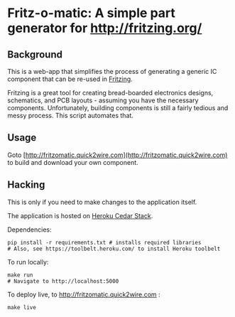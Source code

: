 Fritz-o-matic: A simple part generator for http://fritzing.org/
===============================================================

Background
----------

This is a web-app that simplifies the process of generating
a generic IC component that can be re-used in [Fritzing](http://fritzing.org/).

Fritzing is a great tool for creating bread-boarded electronics designs,
schematics, and PCB layouts - assuming you have the necessary components.
Unfortunately, building components is still a fairly tedious and messy
process. This script automates that.

Usage
-----

Goto [http://fritzomatic.quick2wire.com](http://fritzomatic.quick2wire.com) to build and download your own component.

Hacking
-------

This is only if you need to make changes to the application itself.

The application is hosted on [Heroku Cedar Stack](https://devcenter.heroku.com/articles/cedar).

Dependencies:

    pip install -r requirements.txt # installs required libraries
    # Also, see https://toolbelt.heroku.com/ to install Heroku toolbelt

To run locally:

    make run
    # Navigate to http://localhost:5000

To deploy live, to http://fritzomatic.quick2wire.com :

    make live
